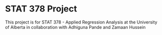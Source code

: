 # STAT 378 Project
This project is for STAT 378 - Applied Regression Analysis at the University of Alberta in collaboration with Adhiguna Pande and Zamaan Hussein
